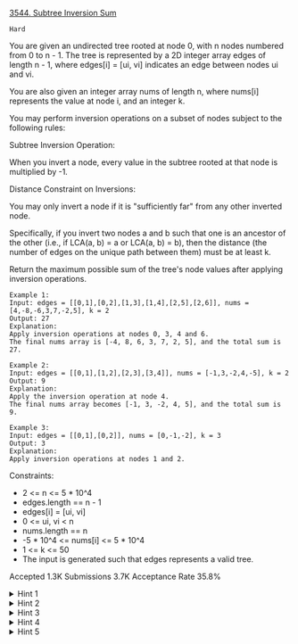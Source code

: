 [3544. Subtree Inversion Sum](https://leetcode.com/problems/subtree-inversion-sum/)

`Hard`

You are given an undirected tree rooted at node 0, with n nodes numbered from 0 to n - 1. The tree is represented by a 2D integer array edges of length n - 1, where edges[i] = [ui, vi] indicates an edge between nodes ui and vi.

You are also given an integer array nums of length n, where nums[i] represents the value at node i, and an integer k.

You may perform inversion operations on a subset of nodes subject to the following rules:

Subtree Inversion Operation:

When you invert a node, every value in the subtree rooted at that node is multiplied by -1.

Distance Constraint on Inversions:

You may only invert a node if it is "sufficiently far" from any other inverted node.

Specifically, if you invert two nodes a and b such that one is an ancestor of the other (i.e., if LCA(a, b) = a or LCA(a, b) = b), then the distance (the number of edges on the unique path between them) must be at least k.

Return the maximum possible sum of the tree's node values after applying inversion operations.

```
Example 1:
Input: edges = [[0,1],[0,2],[1,3],[1,4],[2,5],[2,6]], nums = [4,-8,-6,3,7,-2,5], k = 2
Output: 27
Explanation:
Apply inversion operations at nodes 0, 3, 4 and 6.
The final nums array is [-4, 8, 6, 3, 7, 2, 5], and the total sum is 27.

Example 2:
Input: edges = [[0,1],[1,2],[2,3],[3,4]], nums = [-1,3,-2,4,-5], k = 2
Output: 9
Explanation:
Apply the inversion operation at node 4.
The final nums array becomes [-1, 3, -2, 4, 5], and the total sum is 9.

Example 3:
Input: edges = [[0,1],[0,2]], nums = [0,-1,-2], k = 3
Output: 3
Explanation:
Apply inversion operations at nodes 1 and 2.
```

Constraints:

- 2 <= n <= 5 * 10^4
- edges.length == n - 1
- edges[i] = [ui, vi]
- 0 <= ui, vi < n
- nums.length == n
- -5 * 10^4 <= nums[i] <= 5 * 10^4
- 1 <= k <= 50
- The input is generated such that edges represents a valid tree.

Accepted
1.3K
Submissions
3.7K
Acceptance Rate
35.8%

<details>
<summary>Hint 1</summary>

Use tree‑based dynamic programming

</details>
<details>
<summary>Hint 2</summary>

Define your DP state as dp[node][parityFromAncestorInversions][distSinceLastInversion]

</details>
<details>
<summary>Hint 3</summary>

node is the current tree node

</details>
<details>
<summary>Hint 4</summary>

parityFromAncestorInversions indicates whether the subtree values have been flipped an even (0) or odd (1) number of times by ancestor inversions

</details>
<details>
<summary>Hint 5</summary>

distSinceLastInversion tracks the number of edges from this node up to the most recent ancestor inversion

</details>
